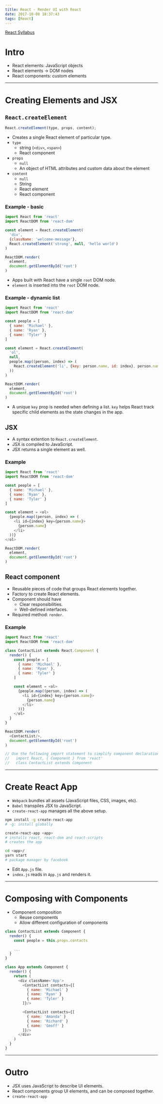 ```yaml
---
title: React - Render UI with React
date: 2017-10-08 18:37:43
tags: [React]
---
```


[React Syllabus](/2017/10/07/react-syllabus)

# Intro
- React elements: JavaScript objects
- React elements -> DOM nodes
- React components: custom elements

----

# Creating Elements and JSX

## `React.createElement`
```js
React.createElement(type, props, content);
```
- Creates a single React element of particular type.
- `type`
  - string (`<div>`, `<span>`)
  - React component
- `props`
  - `null`
  - An object of HTML attributes and custom data about the element
- `content`
  - `null`
  - String
  - React element
  - React component

### Example - basic
```js
import React from 'react'
import ReactDOM from 'react-dom'

const element = React.createElement(
  'div',
  {className: 'welcome-message'},
  React.createElement('strong', null, 'hello world')
)

ReactDOM.render(
  element,
  document.getElementById('root')
)
```
  - Apps built with React have a single `root` DOM node.
  - `element` is inserted into the `root` DOM node.

### Example - dynamic list
```js
import React from 'react'
import ReactDOM from 'react-dom'

const people = [
  { name: 'Michael' },
  { name: 'Ryan' },
  { name: 'Tyler' }
]

const element = React.createElement(
  'ol',
  null,
  people.map((person, index) => (
    React.createElement('li', {key: person.name, id: index}, person.name)
  ))
)

ReactDOM.render(
  element,
  document.getElementById('root')
)
```
  - A unique `key` prop is needed when defining a list. `key` helps React track specific child elements as the state changes in the app.

## JSX
- A syntax extention to `React.createElement`.
- JSX is compiled to JavaScript.
- JSX returns a single element as well.

### Example
```js
import React from 'react'
import ReactDOM from 'react-dom'

const people = [
  { name: 'Michael' },
  { name: 'Ryan' },
  { name: 'Tyler' }
]

const element = <ol>
  {people.map((person, index) => (
    <li id={index} key={person.name}>
      {person.name}
    </li>
  ))}
</ol>

ReactDOM.render(
  element,
  document.getElementById('root')
)
```

## React component
- Reusable pieces of code that groups React elements together.
- Factory to create React elements.
- Component should have
  - Clear responsibilities.
  - Well-defined interfaces.
- Required method: `render`.

### Example
```js
import React from 'react'
import ReactDOM from 'react-dom'

class ContactList extends React.Component {
  render() {
    const people = [
      { name: 'Michael' },
      { name: 'Ryan' },
      { name: 'Tyler' }
    ]

    const element = <ol>
      {people.map((person, index) => (
        <li id={index} key={person.name}>
          {person.name}
        </li>
      ))}
    </ol>
  }
}

ReactDOM.render(
  <ContactList/>,
  document.getElementById('root')
)

// Use the following import statement to simplify component declaration:
//   import React, { Component } from 'react'
//   class ContactList extends Component
```

----

# Create React App
- `Webpack` bundles all assets (JavaScript files, CSS, images, etc).
- `Babel` transpiles JSX to JavaScript.
- `create-react-app` manages all the above setup.

```sh
npm install -g create-react-app
# -g: install globally

create-react-app <app>
# installs react, react-dom and react-scripts
# creates the app

cd <app>/
yarn start
# package manager by facebook
```

- Edit `App.js` file.
- `index.js` reads in `App.js` and renders it.

----

# Composing with Components
- Component composition
  - Reuse components
  - Allow different configuration of components

```js
class ContactList extends Component {
  render() {
    const people = this.props.contacts

    ...
  }
}

class App extends Component {
  render() {
    return (
      <div className='App'>
        <ContactList contacts={[
          { name: 'Michael' }
          { name: 'Ryan' }
          { name: 'Tyler' }
        ]}/>

        <ContactList contacts={[
          { name: 'Amanda' }
          { name: 'Richard' }
          { name: 'Geoff' }
        ]}/>
      </div>
    )
  }
}
```

----

# Outro 
- JSX uses JavaScript to describe UI elements.
- React components group UI elements, and can be composed together.
- `create-react-app`
